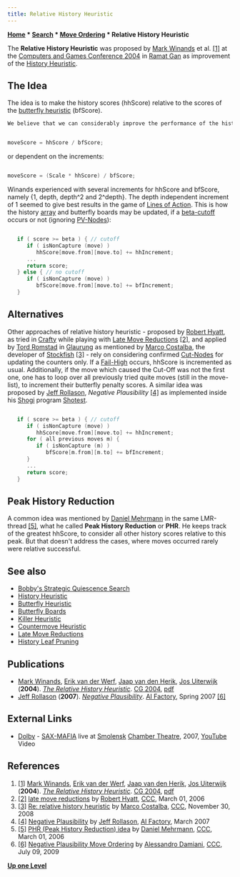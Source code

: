 ```yaml
---
title: Relative History Heuristic
---
```

**[Home](Home "Home") \* [Search](Search "Search") \* [Move Ordering](Move_Ordering "Move Ordering") \* Relative History Heuristic**


The **Relative History Heuristic** was proposed by [Mark Winands](Mark_Winands "Mark Winands") et al. <a id="cite-note-1" href="#cite-ref-1">[1]</a> at the [Computers and Games Conference 2004](CG_2004 "CG 2004") in [Ramat Gan](https://en.wikipedia.org/wiki/Ramat_Gan) as improvement of the [History Heuristic](History_Heuristic "History Heuristic").



## The Idea


The idea is to make the history scores (hhScore) relative to the scores of the [butterfly heuristic](Butterfly_Heuristic "Butterfly Heuristic") (bfScore).




```C++
We believe that we can considerably improve the performance of the history heuristic in some games by making it relative instead of absolute: The score used to order the moves (movescore) is given by the following formula: 

```


```C++

moveScore = hhScore / bfScore;

```

or dependent on the increments:




```C++

moveScore = (Scale * hhScore) / bfScore;

```

Winands experienced with several increments for hhScore and bfScore, namely {1, depth, depth^2 and 2^depth}. The depth independent increment of 1 seemed to give best results in the game of [Lines of Action](Lines_of_Action "Lines of Action"). This is how the history [array](Array "Array") and butterfly boards may be updated, if a [beta-cutoff](Beta-Cutoff "Beta-Cutoff") occurs or not (ignoring [PV-Nodes](Node_Types#PV-Node "Node Types")):




```C++

   if ( score >= beta ) { // cutoff
      if ( isNonCapture (move) )
         hhScore[move.from][move.to] += hhIncrement; 
      ...
      return score; 
   } else { // no cutoff
      if ( isNonCapture (move) )
         bfScore[move.from][move.to] += bfIncrement;
   }

```

## Alternatives


Other approaches of relative history heuristic - proposed by [Robert Hyatt](Robert_Hyatt "Robert Hyatt"), as tried in [Crafty](Crafty "Crafty") while playing with [Late Move Reductions](Late_Move_Reductions "Late Move Reductions") <a id="cite-note-2" href="#cite-ref-2">[2]</a>, and applied by [Tord Romstad](Tord_Romstad "Tord Romstad") in [Glaurung](Glaurung "Glaurung") as mentioned by [Marco Costalba](Marco_Costalba "Marco Costalba"), the developer of [Stockfish](Stockfish "Stockfish") <a id="cite-note-3" href="#cite-ref-3">[3]</a> - rely on considering confirmed [Cut-Nodes](Node_Types#Cut-Nodes "Node Types") for updating the counters only. If a [Fail-High](Fail-High "Fail-High") occurs, hhScore is incremented as usual. Additionally, if the move which caused the Cut-Off was not the first one, one has to loop over all previously tried quite moves (still in the move-list), to increment their butterfly penalty scores. A similar idea was proposed by [Jeff Rollason](Jeff_Rollason "Jeff Rollason"), *Negative Plausibility* <a id="cite-note-4" href="#cite-ref-4">[4]</a> as implemented inside his [Shogi](Shogi "Shogi") program [Shotest](https://www.game-ai-forum.org/icga-tournaments/program.php?id=223).




```C++

   if ( score >= beta ) { // cutoff
      if ( isNonCapture (move) ) 
         hhScore[move.from][move.to] += hhIncrement; 
      for ( all previous moves m) {
         if ( isNonCapture (m) )
            bfScore[m.from][m.to] += bfIncrement;
      }
      ...
      return score; 
   }

```

## Peak History Reduction


A common idea was mentioned by [Daniel Mehrmann](Daniel_Mehrmann "Daniel Mehrmann") in the same LMR-thread <a id="cite-note-5" href="#cite-ref-5">[5]</a>, what he called **Peak History Reduction** or **PHR**. He keeps track of the greatest hhScore, to consider all other history scores relative to this peak. But that doesn't address the cases, where moves occurred rarely were relative successful.



## See also


* [Bobby's Strategic Quiescence Search](Bobby#StrategicQuiescenceSearch "Bobby")
* [History Heuristic](History_Heuristic "History Heuristic")
* [Butterfly Heuristic](Butterfly_Heuristic "Butterfly Heuristic")
* [Butterfly Boards](Butterfly_Boards "Butterfly Boards")
* [Killer Heuristic](Killer_Heuristic "Killer Heuristic")
* [Countermove Heuristic](Countermove_Heuristic "Countermove Heuristic")
* [Late Move Reductions](Late_Move_Reductions "Late Move Reductions")
* [History Leaf Pruning](History_Leaf_Pruning "History Leaf Pruning")


## Publications


* [Mark Winands](Mark_Winands "Mark Winands"), [Erik van der Werf](Erik_van_der_Werf "Erik van der Werf"), [Jaap van den Herik](Jaap_van_den_Herik "Jaap van den Herik"), [Jos Uiterwijk](Jos_Uiterwijk "Jos Uiterwijk") (**2004**). *[The Relative History Heuristic](http://link.springer.com/chapter/10.1007/11674399_18)*. [CG 2004](CG_2004 "CG 2004"), [pdf](http://erikvanderwerf.tengen.nl/pubdown/relhis.pdf)
* [Jeff Rollason](Jeff_Rollason "Jeff Rollason") (**2007**). *[Negative Plausibility](http://www.aifactory.co.uk/newsletter/2007_01_neg_plausibility.htm)*. [AI Factory](AI_Factory "AI Factory"), Spring 2007 <a id="cite-note-6" href="#cite-ref-6">[6]</a>


## External Links


* [Dolby](https://en.wikipedia.org/wiki/Dolby_Laboratories) - [SAX-MAFIA](http://www.letov.ru/SAX-MAFIA.htm) live at [Smolensk](https://en.wikipedia.org/wiki/Smolensk) [Chamber Theatre](https://en.wikipedia.org/wiki/Chamber_theatre), 2007, [YouTube](https://en.wikipedia.org/wiki/YouTube) Video


 
## References


1. <a id="cite-ref-1" href="#cite-note-1">[1]</a> [Mark Winands](Mark_Winands "Mark Winands"), [Erik van der Werf](Erik_van_der_Werf "Erik van der Werf"), [Jaap van den Herik](Jaap_van_den_Herik "Jaap van den Herik"), [Jos Uiterwijk](Jos_Uiterwijk "Jos Uiterwijk") (**2004**). *[The Relative History Heuristic](http://link.springer.com/chapter/10.1007/11674399_18)*. [CG 2004](CG_2004 "CG 2004"), [pdf](http://erikvanderwerf.tengen.nl/pubdown/relhis.pdf)
2. <a id="cite-ref-2" href="#cite-note-2">[2]</a> [late move reductions](https://www.stmintz.com/ccc/index.php?id=490705) by [Robert Hyatt](Robert_Hyatt "Robert Hyatt"), [CCC](CCC "CCC"), March 01, 2006
3. <a id="cite-ref-3" href="#cite-note-3">[3]</a> [Re: relative history heuristic](http://www.talkchess.com/forum/viewtopic.php?topic_view=threads&p=234691&t=25118&sid=5d8f3f4a0d7f4c59a93e786c21c00072) by [Marco Costalba](Marco_Costalba "Marco Costalba"), [CCC](CCC "CCC"), November 30, 2008
4. <a id="cite-ref-4" href="#cite-note-4">[4]</a> [Negative Plausibility](http://www.aifactory.co.uk/newsletter/2007_01_neg_plausibility.htm) by [Jeff Rollason](Jeff_Rollason "Jeff Rollason"), [AI Factory](AI_Factory "AI Factory"), March 2007
5. <a id="cite-ref-5" href="#cite-note-5">[5]</a> [PHR (Peak History Reduction) idea](https://www.stmintz.com/ccc/index.php?id=490779) by [Daniel Mehrmann](Daniel_Mehrmann "Daniel Mehrmann"), [CCC](CCC "CCC"), March 01, 2006
6. <a id="cite-ref-6" href="#cite-note-6">[6]</a> [Negative Plausibility Move Ordering](http://www.talkchess.com/forum3/viewtopic.php?f=7&t=28873) by [Alessandro Damiani](Alessandro_Damiani "Alessandro Damiani"), [CCC](CCC "CCC"), July 09, 2009

**[Up one Level](Move_Ordering "Move Ordering")**







 
